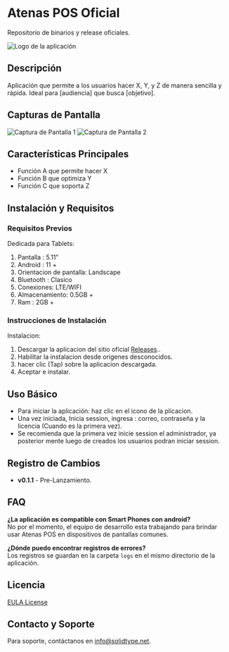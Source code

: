 # Atenas POS Oficial
Repositorio de binarios y release oficiales. 


![Logo de la aplicación](link-al-logo.png)

## Descripción
Aplicación que permite a los usuarios hacer X, Y, y Z de manera sencilla y rápida. Ideal para [audiencia] que busca [objetivo].

## Capturas de Pantalla
![Captura de Pantalla 1](link-captura1.png)
![Captura de Pantalla 2](link-captura2.png)

## Características Principales
- Función A que permite hacer X
- Función B que optimiza Y
- Función C que soporta Z

## Instalación y Requisitos
### Requisitos Previos
  Dedicada para Tablets: 
  1. Pantalla :  5.11"
  2. Android : 11 + 
  3. Orientacion de pantalla: Landscape
  4. Bluetooth : Clasico
  5. Conexiones: LTE/WIFI
  6. Almacenamiento: 0.5GB +
  7. Ram : 2GB +

  
### Instrucciones de Instalación


Instalacion: 
1. Descargar la aplicacion del sitio oficial [Releases](link-a-releases).. 
2. Habilitar la instalacion desde origenes desconocidos. 
3. hacer clic (Tap) sobre la aplicacion descargada. 
4. Aceptar e instalar. 


## Uso Básico
- Para iniciar la aplicación: haz clic en el icono de la plicacion.
- Una vez iniciada, Inicia session, ingresa : correo, contraseña y la licencia (Cuando es la primera vez).
- Se recomienda que la primera vez inicie session el administrador, ya posterior mente luego de creados los usuarios podran iniciar session.

## Registro de Cambios
- **v0.1.1** - Pre-Lanzamiento.

## FAQ
**¿La aplicación es compatible con Smart Phones con android?**  
No por el momento, el equipo de desarrollo esta trabajando para brindar usar Atenas POS en dispositivos de pantallas comunes.

**¿Dónde puedo encontrar registros de errores?**  
Los registros se guardan en la carpeta `logs` en el mismo directorio de la aplicación.

## Licencia
[EULA License](link-a-la-licencia)

## Contacto y Soporte
Para soporte, contáctanos en [info@solidtype.net](mailto:info@solidtype.net).
